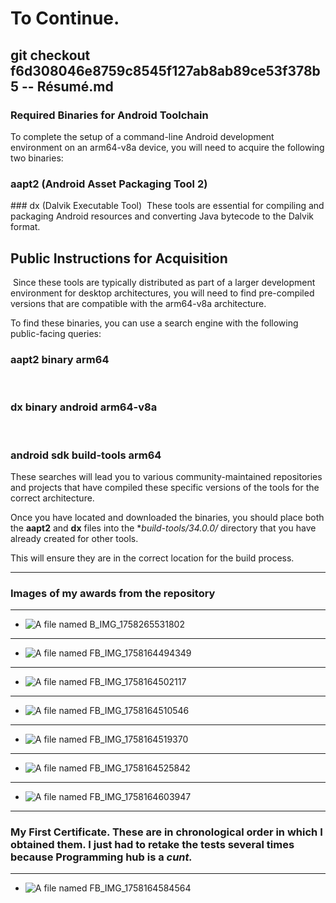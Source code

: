 # To Continue. 
## git checkout f6d308046e8759c8545f127ab8ab89ce53f378b5 -- Résumé.md


### Required Binaries for Android Toolchain
​To complete the setup of a command-line Android development environment on an arm64-v8a device, you will need to acquire the following two binaries:

### ​aapt2 (Android Asset Packaging Tool 2)

​### dx (Dalvik Executable Tool)
​
These tools are essential for compiling and packaging Android resources and converting Java bytecode to the Dalvik format.

## ​Public Instructions for Acquisition
​
Since these tools are typically distributed as part of a larger development environment for desktop architectures, you will need to find pre-compiled versions that are compatible with the arm64-v8a architecture.

​To find these binaries, you can use a search engine with the following public-facing queries:

### ​aapt2 binary arm64
​
### dx binary android arm64-v8a
​
### android sdk build-tools arm64

​These searches will lead you to various community-maintained repositories and projects that have compiled these specific versions of the tools for the correct architecture.

​Once you have located and downloaded the binaries, you should place both the **aapt2** and **dx** files into the **build-tools/34.0.0/* directory that you have already created for other tools. 

This will ensure they are in the correct location for the build process.

---

### Images of my awards from the repository

---

- ![A file named B_IMG_1758265531802](https://github.com/ScreenNamePlus1/Terminal-16/blob/main/FB_IMG_1758265531802.jpg) 

---

- ![A file named FB_IMG_1758164494349](https://raw.githubusercontent.com/ScreenNamePlus1/Terminal-16/main/FB_IMG_1758164494349.jpg)

---

- ![A file named FB_IMG_1758164502117](https://raw.githubusercontent.com/ScreenNamePlus1/Terminal-16/main/FB_IMG_1758164502117.jpg)

---

- ![A file named FB_IMG_1758164510546](https://raw.githubusercontent.com/ScreenNamePlus1/Terminal-16/main/FB_IMG_1758164510546.jpg)

---

- ![A file named FB_IMG_1758164519370](https://raw.githubusercontent.com/ScreenNamePlus1/Terminal-16/main/FB_IMG_1758164519370.jpg)

---

- ![A file named FB_IMG_1758164525842](https://raw.githubusercontent.com/ScreenNamePlus1/Terminal-16/main/FB_IMG_1758164525842.jpg)

---

- ![A file named FB_IMG_1758164603947](https://raw.githubusercontent.com/ScreenNamePlus1/Terminal-16/main/FB_IMG_1758164603947.jpg)

---

### My First Certificate. These are in chronological order in which I obtained them. I just had to retake the tests several times because Programming hub is a ***cunt.***

---

- ![A file named FB_IMG_1758164584564](https://raw.githubusercontent.com/ScreenNamePlus1/Terminal-16/main/FB_IMG_1758164584564.jpg)
